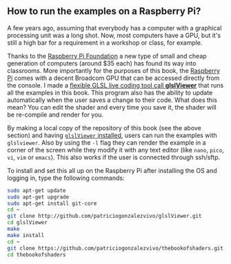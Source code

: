 ## How to run the examples on a Raspberry Pi?

A few years ago, assuming that everybody has a computer with a graphical processing unit was a long shot. Now, most computers have a GPU, but it's still a high bar for a requirement in a workshop or class, for example. 

Thanks to the [Raspberry Pi Foundation](http://www.raspberrypi.org/) a new type of small and cheap generation of computers (around $35 each) has found its way into classrooms. More importantly for the purposes of this book, the [Raspberry Pi](http://www.raspberrypi.org/) comes with a decent Broadcom GPU that can be accessed directly from the console. I made a [flexible GLSL live coding tool call **glslViewer**](https://github.com/patriciogonzalezvivo/glslViewer) that runs all the examples in this book. This program also has the ability to update automatically when the user saves a change to their code. What does this mean? You can edit the shader and every time you save it, the shader will be re-compile and render for you.

By making a local copy of the repository of this book (see the above section) and having [```glslViewer``` installed](https://github.com/patriciogonzalezvivo/glslViewer), users can run the examples with ```glslviewer```. Also by using the ```-l``` flag they can render the example in a corner of the screen while they modify it with any text editor (like ```nano```, ```pico```, ```vi```, ```vim``` or ```emacs```). This also works if the user is connected through ssh/sftp.

To install and set this all up on the Raspberry Pi after installing the OS and logging in, type the following commands:

```bash
sudo apt-get update
sudo apt-get upgrade
sudo apt-get install git-core
cd ~ 
git clone http://github.com/patriciogonzalezvivo/glslViewer.git
cd glslViewer
make
make install
cd ~
git clone https://github.com/patriciogonzalezvivo/thebookofshaders.git
cd thebookofshaders
```